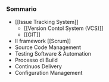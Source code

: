 ### Sommario
- [[Issue Tracking System]]
	- [[Version Contol System (VCS)]]
	- [[GIT]]
- Il framework [[Scrum]]
- Source Code Management
- Testing Software & Automation
- Processo di Build
- Continuos Delivery
- Configuration Management

